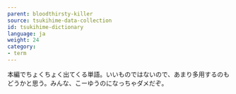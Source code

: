 ```yaml
---
parent: bloodthirsty-killer
source: tsukihime-data-collection
id: tsukihime-dictionary
language: ja
weight: 24
category:
- term
---
```


本編でちょくちょく出てくる単語。いいものではないので、あまり多用するのもどうかと思う。みんな、こーゆうのになっちゃダメだぞ。
